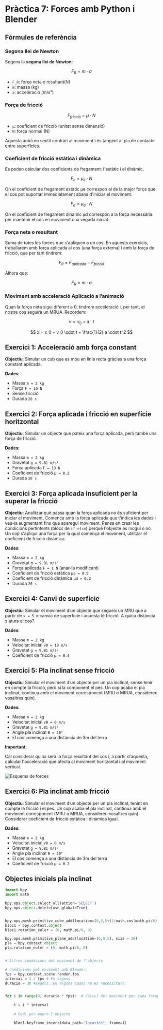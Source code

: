 # Pràctica 7: Forces amb Python i Blender

## Fórmules de referència

### Segona llei de Newton

Segons la **segona llei de Newton**:

$$
F_R = m \cdot a
$$

- `F_R`: força neta o resultant(N)
- `m`: massa (kg)
- `a`: acceleració (m/s²)

### Força de fricció

$$
F_{fricció} = \mu \cdot N
$$

- `μ`: coeficient de fricció (unitat sense dimensió)
- `N`: força normal (N)

Aquesta anirà en sentit contràri al moviment i és tangent al pla de contacte entre superfícies.

### Coeficient de fricció estàtica i dinàmica

Es poden calcular dos coeficients de fregament: l'estàtic i el dinàmic.

$$
F_{e} = \mu_e \cdot N
$$

On el coeficient de fregament estàtic μe correspon al de la major força que el cos pot suportar immediatament abans d'iniciar el moviment.

$$
F_{d} = \mu_d \cdot N
$$

On el coeficient de fregament dinàmic μd correspon a la força necessària per mantenir el cos en moviment una vegada iniciat.

### Força neta o resultant

Suma de totes les forces que s'apliquen a un cos. En aquests exercicis, treballarem amb força aplicada al cos (una força externa) i amb la força de fricció, que per tant tindrem:

$$
F_R = F_{aplicada} - F_{fricció}
$$

Alhora que:

$$
F_R = m \cdot a
$$

### Moviment amb acceleració Aplicació a l’animació

Quan la força neta sigui diferent a 0, tindrem acceleració i, per tant, el nostre cos seguirà un MRUA. Recordem: 

$$
v = v_0 + a \cdot t
$$

$$
x = x_0 + v_0 \cdot t + \frac{1}{2} a \cdot t^2
$$

## Exercici 1: Acceleració amb força constant

**Objectiu**:
Simular un cub que es mou en línia recta gràcies a una força constant aplicada.

**Dades**:

- Massa `m = 2 kg`
- Força `F = 10 N`
- Sense fricció
- Durada `20 s`

## Exercici 2: Força aplicada i fricció en superfície horitzontal

**Objectiu**:
Simular un objecte que pateix una força aplicada, però també una força de fricció.

**Dades**:

- Massa `m = 2 kg`
- Gravetat `g = 9.81 m/s²`
- Força aplicada `F = 10 N`
- Coeficient de fricció `μ = 0.2`
- Durada `20 s`

## Exercici 3: Força aplicada insuficient per la superar la fricció

**Objectiu**:
Analitzar què passa quan la força aplicada no és suficient per iniciar el moviment. Comença amb la força aplicada que t'indica les dades i ves-la augmentant fins que aparegui moviment. Pensa en crear les condicions pertintents (blocs de `if-else`) perquè l'objecte es mogui o no. Un cop s'apliqui una força per la qual comença el moviment, utilitzar el coeficient de fricció dinàmica.

**Dades**:

- Massa `m = 2 kg`
- Gravetat `g = 9.81 m/s²`
- Força aplicada `F = 1 N` (anar-la modificant)
- Coeficient de fricció estàtica `μe = 0.5`
- Coeficient de fricció dinàmica `μd = 0.2`
- Durada `20 s`

## Exercici 4: Canvi de superfície

**Objectiu**:
Simular el moviment d’un objecte que segueix un MRU que a partir de `x = 5 m` canvia de superfície i aquesta té fricció. A quina distància s'atura el cos?

**Dades**:

- Massa `m = 2 kg`
- Velocitat inicial `v0 = 10 m/s`
- Gravetat `g = 9.81 m/s²`
- Coeficient de fricció `μ = 0.4`

## Exercici 5: Pla inclinat sense fricció

**Objectiu**:
Simular el moviment d’un objecte per un pla inclinat, sense tenir en compte la fricció, però sí la component el pes. Un cop acaba el pla inclinat, continua amb el moviment corresponent (MRU o MRUA, considereu vosaltres quin).

**Dades**:

- Massa `m = 2 kg`
- Velocitat inicial `v0 = 0 m/s`
- Gravetat `g = 9.81 m/s²`
- Angle pla inclinat `θ = 30°`
- El cos comença a una distància de 3m del terra

**Important**:

Cal considerar quina serà la força resultant del cos i, a partir d'aquesta, calcular l'acceleració que afecta al moviment horitzontal i al moviment vertical.

![Esquema de forces](./images/pla_inclinat.png)

## Exercici 6: Pla inclinat amb fricció

**Objectiu**:
Simular el moviment d’un objecte per un pla inclinat, tenint en compte la fricció i el pes. Un cop acaba el pla inclinat, continua amb el moviment corresponent (MRU o MRUA, considereu vosaltres quin). Considerar coeficient de fricció estàtica i dinàmica igual.

**Dades**:

- Massa `m = 2 kg`
- Velocitat inicial `v0 = 0 m/s`
- Gravetat `g = 9.81 m/s²`
- Angle pla inclinat `θ = 30°`
- El cos comença a una distància de 3m del terra
- Coeficient de fricció `μ = 0.2`

## Objectes inicials pla inclinat

```python
import bpy
import math

bpy.ops.object.select_all(action='SELECT')
bpy.ops.object.delete(use_global=True)


bpy.ops.mesh.primitive_cube_add(location=(0,0,5+(1/math.cos(math.pi/6))))
bloc1 = bpy.context.object
bloc1.rotation_euler = (0, math.pi/6, 0)

bpy.ops.mesh.primitive_plane_add(location=(0,0,5), size = 20)
pla = bpy.context.object
pla.rotation_euler = (0, math.pi/6, 0)


# Altres condicions del moviment de l'objecte

# Condicions pel moviment amb Blender:
fps = bpy.context.scene.render.fps
interval = 1 / fps # En segons
duracio = 30 #segons. En alguns casos no es necessitarà.


for i in range(0, duracio * fps):  # Càlcul del moviment per cada fotograma de 0 al nombre total de fotogrames segons els segons de duració (duracio * fps). En alguns casos s'haurà de canviar el for per un altre tipus de bucle.

    t = i * interval
    
    # Codi per moure l'objecte

    bloc1.keyframe_insert(data_path="location", frame=i)
```
